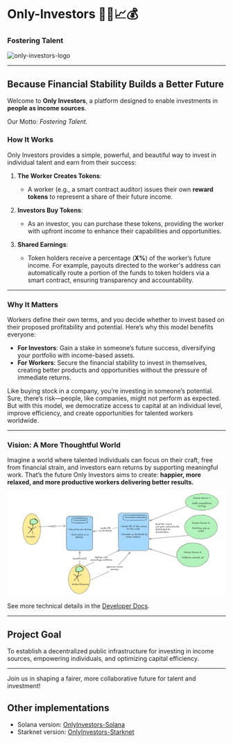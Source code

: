 # Only-Investors 🧑‍🦲📈💰  
### Fostering Talent

<img src="./imgResources/logo.webp" alt="only-investors-logo" width="150">

---

## Because Financial Stability Builds a Better Future  

Welcome to **Only Investors**, a platform designed to enable investments in **people as income sources**.  

Our Motto: *Fostering Talent.*  

### How It Works  

Only Investors provides a simple, powerful, and beautiful way to invest in individual talent and earn from their success:  

1. **The Worker Creates Tokens**:  
   - A worker (e.g., a smart contract auditor) issues their own **reward tokens** to represent a share of their future income.  

2. **Investors Buy Tokens**:  
   - As an investor, you can purchase these tokens, providing the worker with upfront income to enhance their capabilities and opportunities.  

3. **Shared Earnings**:  
   - Token holders receive a percentage (**X%**) of the worker’s future income. For example, payouts directed to the worker's address can automatically route a portion of the funds to token holders via a smart contract, ensuring transparency and accountability.  

---

### Why It Matters  

Workers define their own terms, and you decide whether to invest based on their proposed profitability and potential. Here’s why this model benefits everyone:  

- **For Investors**: Gain a stake in someone’s future success, diversifying your portfolio with income-based assets.  
- **For Workers**: Secure the financial stability to invest in themselves, creating better products and opportunities without the pressure of immediate returns.  

Like buying stock in a company, you’re investing in someone’s potential. Sure, there’s risk—people, like companies, might not perform as expected. But with this model, we democratize access to capital at an individual level, improve efficiency, and create opportunities for talented workers worldwide.  

---

### Vision: A More Thoughtful World  

Imagine a world where talented individuals can focus on their craft, free from financial strain, and investors earn returns by supporting meaningful work. That’s the future Only Investors aims to create: **happier, more relaxed, and more productive workers delivering better results.**  

<img src="./imgResources/v1-Architechture.png" alt="v1-architecture">

See more technical details in the [Developer Docs](./developerDocs/README.md).

---

## Project Goal  

To establish a decentralized public infrastructure for investing in income sources, empowering individuals, and optimizing capital efficiency.  

---

Join us in shaping a fairer, more collaborative future for talent and investment!

## Other implementations

- Solana version: [OnlyInvestors-Solana](https://github.com/CarlosAlegreUr/OnlyInvestors-Solana)
- Starknet version: [OnlyInvestors-Starknet](https://github.com/CarlosAlegreUr/OnlyInvestors-Starknet)
